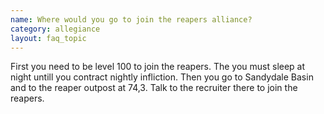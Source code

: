 ```yaml
---
name: Where would you go to join the reapers alliance?
category: allegiance
layout: faq_topic
---
```

First you need to be level 100 to join the reapers. The you must sleep at night untill you contract nightly infliction. Then you go to Sandydale Basin and to the reaper outpost at 74,3. Talk to the recruiter there to join the reapers.